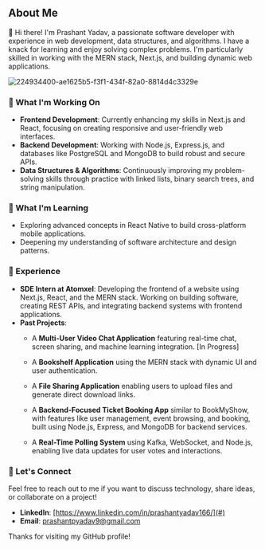 ## About Me

👋 Hi there! I'm Prashant Yadav, a passionate software developer with experience in web development, data structures, and algorithms. I have a knack for learning and enjoy solving complex problems. I'm particularly skilled in working with the MERN stack, Next.js, and building dynamic web applications.

![224934400-ae1625b5-f3f1-434f-82a0-8814d4c3329e](https://github.com/user-attachments/assets/67932a68-61c2-4968-a032-eeadb3423897)


### 🔭 What I'm Working On
- **Frontend Development**: Currently enhancing my skills in Next.js and React, focusing on creating responsive and user-friendly web interfaces.
- **Backend Development**: Working with Node.js, Express.js, and databases like PostgreSQL and MongoDB to build robust and secure APIs.
- **Data Structures & Algorithms**: Continuously improving my problem-solving skills through practice with linked lists, binary search trees, and string manipulation.

### 🌱 What I'm Learning
- Exploring advanced concepts in React Native to build cross-platform mobile applications.
- Deepening my understanding of software architecture and design patterns.

### 💼 Experience
- **SDE Intern at Atomxel**: Developing the frontend of a website using Next.js, React, and the MERN stack. Working on building software, creating REST APIs, and integrating backend systems with frontend applications.
- **Past Projects**:
  - A **Multi-User Video Chat Application** featuring real-time chat, screen sharing, and machine learning integration. [In Progress]
  - A **Bookshelf Application** using the MERN stack with dynamic UI and user authentication.
  - A **File Sharing Application** enabling users to upload files and generate direct download links.
  - A **Backend-Focused Ticket Booking App** similar to BookMyShow, with features like user management, event browsing, and booking, built using Node.js, Express, and MongoDB for backend services.

  - A **Real-Time Polling System** using Kafka, WebSocket, and Node.js, enabling live data updates for user votes and interactions.

### 💬 Let's Connect
Feel free to reach out to me if you want to discuss technology, share ideas, or collaborate on a project!

- **LinkedIn**: [https://www.linkedin.com/in/prashantyadav166/](#)
- **Email**: [prashantpyadav9@gmail.com](mailto:your.email@example.com)

Thanks for visiting my GitHub profile! 
